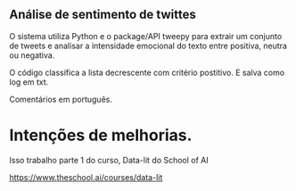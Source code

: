 ## Análise de sentimento de twittes

O sistema utiliza Python e o package/API tweepy para extrair um conjunto de tweets e analisar a intensidade emocional do texto entre positiva, neutra ou negativa.

O código classifica a lista decrescente com critério postitivo. E salva como log em txt. 

Comentários em português.

# Intenções de melhorias.

Isso trabalho parte 1 do curso, Data-lit do School of AI

https://www.theschool.ai/courses/data-lit
